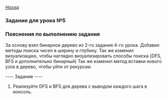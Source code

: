 ﻿*[Назад](./../README.md)*  
  
### Задание для урока №5  
  
### Пояснения по выполнению задания  
  

За основу взял бинарное дерево из 2-го задания 4-го урока.
Добавил методы поиска чисел в ширину и глубину.
Так же изменил визуализацию, чтобы наглядно визуализировать способы поиска (DFS, BFS и дополнительно бинарный)
Так же изменил метод вставки нового узла в дерево, чтобы уйти от рекурсии.


---- Задание ----

1. Реализуйте DFS и BFS для дерева с выводом каждого шага в консоль. 

    
